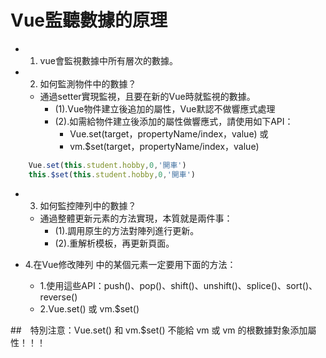 # Vue監聽數據的原理

- 1. vue會監視數據中所有層次的數據。

- 2. 如何監測物件中的數據？
	- 通過setter實現監視，且要在新的Vue時就監視的數據。
		- (1).Vue物件建立後追加的屬性，Vue默認不做響應式處理
		- (2).如需給物件建立後添加的屬性做響應式，請使用如下API：
			- Vue.set(target，propertyName/index，value) 或
			- vm.$set(target，propertyName/index，value)

```javascript
	Vue.set(this.student.hobby,0,'開車')
	this.$set(this.student.hobby,0,'開車')
```

- 3. 如何監控陣列中的數據？
	- 通過整體更新元素的方法實現，本質就是兩件事：
		- (1).調用原生的方法對陣列進行更新。
		- (2).重解析模板，再更新頁面。

- 4.在Vue修改陣列 中的某個元素一定要用下面的方法：
	- 1.使用這些API：push()、pop()、shift()、unshift()、splice()、sort()、reverse()
	- 2.Vue.set() 或 vm.$set()

##　特別注意：Vue.set() 和 vm.$set() 不能給 vm 或 vm 的根數據對象添加屬性！！！